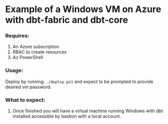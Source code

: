 # Example of a Windows VM on Azure with dbt-fabric and dbt-core

### Requires:
1. An Azure subscription
2. RBAC to create resources
3. Az PowerShell

### Usage:
Deploy by running: `./deploy.ps1` and expect to be prompted to provide desired vm password.

### What to expect:
1. Once finished you will have a virtual machine running Windows with dbt installed accessible by bastion with a local account.